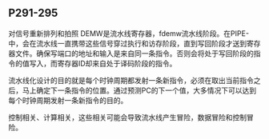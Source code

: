 ## P291-295

对信号重新排列和拍照
DEMW是流水线寄存器，fdemw流水线阶段。在PIPE-中，会在流水线一直携带这些信号穿过执行和访存阶段，直到写回阶段才送到寄存器文件。确保写端口的地址和输入是来自同一条指令。否则会将处于写回阶段的指令的值写入，而寄存器ID却来自处于译码阶段的指令。

流水线化设计的目的就是每个时钟周期都发射一条新指令，必须在取出当前指令之后，马上确定下一条指令的位置。通过预测PC的下一个值，大多情况下可以达到每个时钟周期发射一条新指令的目的。

控制相关、计算相关，这些相关可能会导致流水线产生冒险，数据冒险和控制冒险。
